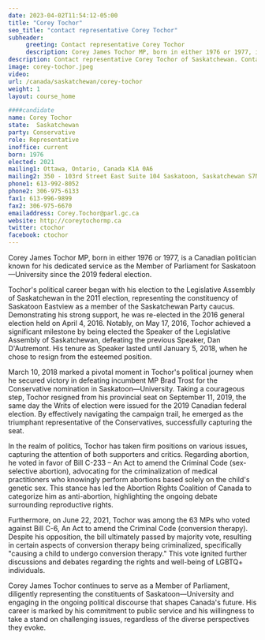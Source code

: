 ```yaml
---
date: 2023-04-02T11:54:12-05:00
title: "Corey Tochor"
seo_title: "contact representative Corey Tochor"
subheader:
     greeting: Contact representative Corey Tochor
     description: Corey James Tochor MP, born in either 1976 or 1977, is a Canadian politician known for his dedicated service as the Member of Parliament for Saskatoon—University since the 2019 federal election.
description: Contact representative Corey Tochor of Saskatchewan. Contact information for Corey Tochor includes email address, phone number, and mailing address.
image: corey-tochor.jpeg
video:
url: /canada/saskatchewan/corey-tochor
weight: 1
layout: course_home

####candidate
name: Corey Tochor
state:	Saskatchewan
party: Conservative
role: Representative
inoffice: current
born: 1976
elected: 2021
mailing1: Ottawa, Ontario, Canada K1A 0A6
mailing2: 350 - 103rd Street East Suite 104 Saskatoon, Saskatchewan S7N 1Z1
phone1: 613-992-8052
phone2: 306-975-6133
fax1: 613-996-9899
fax2: 306-975-6670
emailaddress: Corey.Tochor@parl.gc.ca
website: http://coreytochormp.ca
twitter: ctochor
facebook: ctochor
---
```


Corey James Tochor MP, born in either 1976 or 1977, is a Canadian politician known for his dedicated service as the Member of Parliament for Saskatoon—University since the 2019 federal election.

Tochor's political career began with his election to the Legislative Assembly of Saskatchewan in the 2011 election, representing the constituency of Saskatoon Eastview as a member of the Saskatchewan Party caucus. Demonstrating his strong support, he was re-elected in the 2016 general election held on April 4, 2016. Notably, on May 17, 2016, Tochor achieved a significant milestone by being elected the Speaker of the Legislative Assembly of Saskatchewan, defeating the previous Speaker, Dan D'Autremont. His tenure as Speaker lasted until January 5, 2018, when he chose to resign from the esteemed position.

March 10, 2018 marked a pivotal moment in Tochor's political journey when he secured victory in defeating incumbent MP Brad Trost for the Conservative nomination in Saskatoon—University. Taking a courageous step, Tochor resigned from his provincial seat on September 11, 2019, the same day the Writs of election were issued for the 2019 Canadian federal election. By effectively navigating the campaign trail, he emerged as the triumphant representative of the Conservatives, successfully capturing the seat.

In the realm of politics, Tochor has taken firm positions on various issues, capturing the attention of both supporters and critics. Regarding abortion, he voted in favor of Bill C-233 – An Act to amend the Criminal Code (sex-selective abortion), advocating for the criminalization of medical practitioners who knowingly perform abortions based solely on the child's genetic sex. This stance has led the Abortion Rights Coalition of Canada to categorize him as anti-abortion, highlighting the ongoing debate surrounding reproductive rights.

Furthermore, on June 22, 2021, Tochor was among the 63 MPs who voted against Bill C-6, An Act to amend the Criminal Code (conversion therapy). Despite his opposition, the bill ultimately passed by majority vote, resulting in certain aspects of conversion therapy being criminalized, specifically "causing a child to undergo conversion therapy." This vote ignited further discussions and debates regarding the rights and well-being of LGBTQ+ individuals.

Corey James Tochor continues to serve as a Member of Parliament, diligently representing the constituents of Saskatoon—University and engaging in the ongoing political discourse that shapes Canada's future. His career is marked by his commitment to public service and his willingness to take a stand on challenging issues, regardless of the diverse perspectives they evoke.
